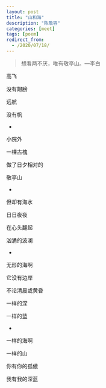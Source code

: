 ```yaml
---
layout: post
title: "山和海"
description: "陈敬容"
categories: [meet]
tags: [poem]
redirect_from:
  - /2020/07/18/
---
```


> 想看两不厌，唯有敬亭山。—李白

高飞

没有翅膀

远航

没有帆

-

小院外

一棵古槐

做了日夕相对的

敬亭山

-

但却有海水

日日夜夜

在心头翻起

汹涌的波澜

-

无形的海啊

它没有边岸

不论清晨或黄昏

一样的深

一样的蓝

-

一样的海啊

一样的山

你有你的孤傲

我有我的深蓝
